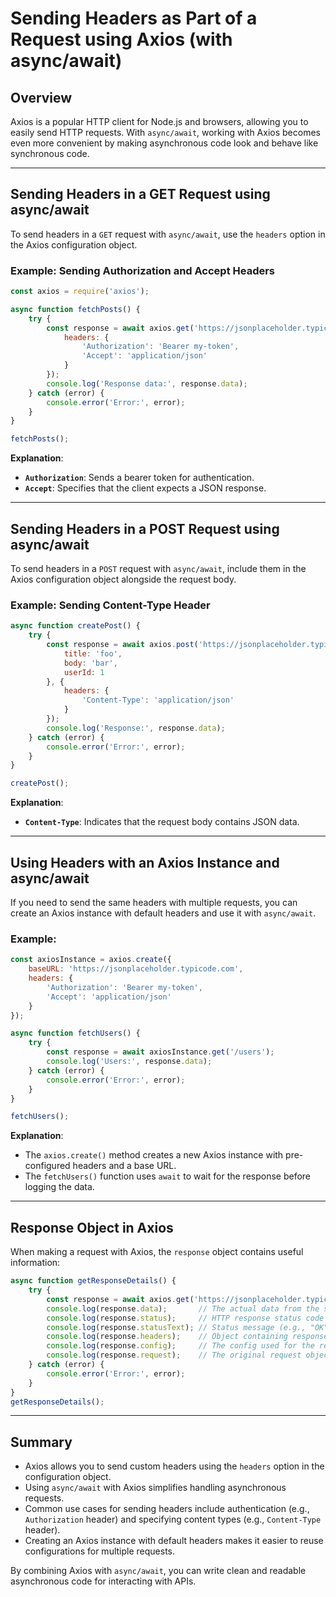 
# Sending Headers as Part of a Request using Axios (with async/await)

## Overview
Axios is a popular HTTP client for Node.js and browsers, allowing you to easily send HTTP requests. With `async/await`, working with Axios becomes even more convenient by making asynchronous code look and behave like synchronous code.

---

## Sending Headers in a GET Request using async/await

To send headers in a `GET` request with `async/await`, use the `headers` option in the Axios configuration object.

### Example: Sending Authorization and Accept Headers
```javascript
const axios = require('axios');

async function fetchPosts() {
    try {
        const response = await axios.get('https://jsonplaceholder.typicode.com/posts', {
            headers: {
                'Authorization': 'Bearer my-token',
                'Accept': 'application/json'
            }
        });
        console.log('Response data:', response.data);
    } catch (error) {
        console.error('Error:', error);
    }
}

fetchPosts();
```

**Explanation**:
- **`Authorization`**: Sends a bearer token for authentication.
- **`Accept`**: Specifies that the client expects a JSON response.

---

## Sending Headers in a POST Request using async/await

To send headers in a `POST` request with `async/await`, include them in the Axios configuration object alongside the request body.

### Example: Sending Content-Type Header
```javascript
async function createPost() {
    try {
        const response = await axios.post('https://jsonplaceholder.typicode.com/posts', {
            title: 'foo',
            body: 'bar',
            userId: 1
        }, {
            headers: {
                'Content-Type': 'application/json'
            }
        });
        console.log('Response:', response.data);
    } catch (error) {
        console.error('Error:', error);
    }
}

createPost();
```

**Explanation**:
- **`Content-Type`**: Indicates that the request body contains JSON data.

---

## Using Headers with an Axios Instance and async/await

If you need to send the same headers with multiple requests, you can create an Axios instance with default headers and use it with `async/await`.

### Example:
```javascript
const axiosInstance = axios.create({
    baseURL: 'https://jsonplaceholder.typicode.com',
    headers: {
        'Authorization': 'Bearer my-token',
        'Accept': 'application/json'
    }
});

async function fetchUsers() {
    try {
        const response = await axiosInstance.get('/users');
        console.log('Users:', response.data);
    } catch (error) {
        console.error('Error:', error);
    }
}

fetchUsers();
```

**Explanation**:
- The `axios.create()` method creates a new Axios instance with pre-configured headers and a base URL.
- The `fetchUsers()` function uses `await` to wait for the response before logging the data.

---


## Response Object in Axios
When making a request with Axios, the `response` object contains useful information:
```javascript
async function getResponseDetails() {
    try {
        const response = await axios.get('https://jsonplaceholder.typicode.com/posts/1');
        console.log(response.data);       // The actual data from the server
        console.log(response.status);     // HTTP response status code (e.g., 200)
        console.log(response.statusText); // Status message (e.g., "OK")
        console.log(response.headers);    // Object containing response headers
        console.log(response.config);     // The config used for the request
        console.log(response.request);    // The original request object
    } catch (error) {
        console.error('Error:', error);
    }
}
getResponseDetails();
```
---

## Summary

- Axios allows you to send custom headers using the `headers` option in the configuration object.
- Using `async/await` with Axios simplifies handling asynchronous requests.
- Common use cases for sending headers include authentication (e.g., `Authorization` header) and specifying content types (e.g., `Content-Type` header).
- Creating an Axios instance with default headers makes it easier to reuse configurations for multiple requests.

By combining Axios with `async/await`, you can write clean and readable asynchronous code for interacting with APIs.
